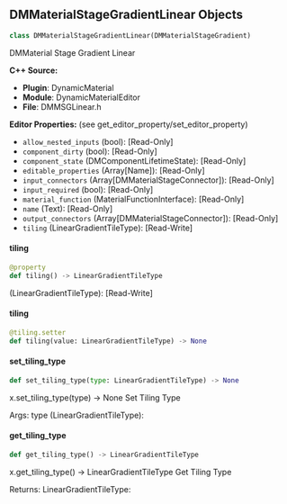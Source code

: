 ## DMMaterialStageGradientLinear Objects

```python
class DMMaterialStageGradientLinear(DMMaterialStageGradient)
```

DMMaterial Stage Gradient Linear

**C++ Source:**

- **Plugin**: DynamicMaterial
- **Module**: DynamicMaterialEditor
- **File**: DMMSGLinear.h

**Editor Properties:** (see get_editor_property/set_editor_property)

- ``allow_nested_inputs`` (bool):  [Read-Only]
- ``component_dirty`` (bool):  [Read-Only]
- ``component_state`` (DMComponentLifetimeState):  [Read-Only]
- ``editable_properties`` (Array[Name]):  [Read-Only]
- ``input_connectors`` (Array[DMMaterialStageConnector]):  [Read-Only]
- ``input_required`` (bool):  [Read-Only]
- ``material_function`` (MaterialFunctionInterface):  [Read-Only]
- ``name`` (Text):  [Read-Only]
- ``output_connectors`` (Array[DMMaterialStageConnector]):  [Read-Only]
- ``tiling`` (LinearGradientTileType):  [Read-Write]

<a id="unreal.DMMaterialStageGradientLinear.tiling"></a>

#### tiling

```python
@property
def tiling() -> LinearGradientTileType
```

(LinearGradientTileType):  [Read-Write]

<a id="unreal.DMMaterialStageGradientLinear.tiling"></a>

#### tiling

```python
@tiling.setter
def tiling(value: LinearGradientTileType) -> None
```

<a id="unreal.DMMaterialStageGradientLinear.set_tiling_type"></a>

#### set_tiling_type

```python
def set_tiling_type(type: LinearGradientTileType) -> None
```

x.set_tiling_type(type) -> None
Set Tiling Type

Args:
    type (LinearGradientTileType):

<a id="unreal.DMMaterialStageGradientLinear.get_tiling_type"></a>

#### get_tiling_type

```python
def get_tiling_type() -> LinearGradientTileType
```

x.get_tiling_type() -> LinearGradientTileType
Get Tiling Type

Returns:
    LinearGradientTileType:

<a id="unreal.DMMaterialStageGradientRadial"></a>